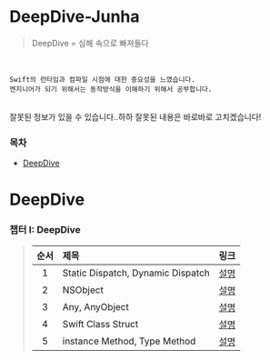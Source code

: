 # DeepDive-Junha
>DeepDive = 심해 속으로 빠져들다

<br>

```
Swift의 런타임과 컴파일 시점에 대한 중요성을 느꼈습니다.
엔지니어가 되기 위해서는 동작방식을 이해하기 위해서 공부합니다.
```

<br>
잘못된 정보가 있을 수 있습니다..하하 잘못된 내용은 바로바로 고치겠습니다!
<br>

### 목차 

* [DeepDive](#DeepDive)

# <a id="DeepDive"></a> DeepDive
### **챕터 I: DeepDive**
  > | 순서 | 제목 | 링크 |
  > |:---:| :--- | :--- |
  > |1| Static Dispatch, Dynamic Dispatch | [설명](https://github.com/jjunhaa0211/DeepDive-Junha/tree/main/Dispatch) |
  > |2| NSObject | [설명](https://github.com/jjunhaa0211/DeepDive-Junha/tree/main/NSObject) |
  > |3| Any, AnyObject | [설명](https://github.com/jjunhaa0211/DeepDive-Junha/tree/main/AnyObject) |
  > |4| Swift Class Struct | [설명](https://github.com/jjunhaa0211/DeepDive-Junha/tree/main/Class%20Struct%20Enum) |
  > |5| instance Method, Type Method  | [설명](https://github.com/jjunhaa0211/DeepDive-Junha/tree/main/instance%20Method%2C%20Type%20Method%20) | 
